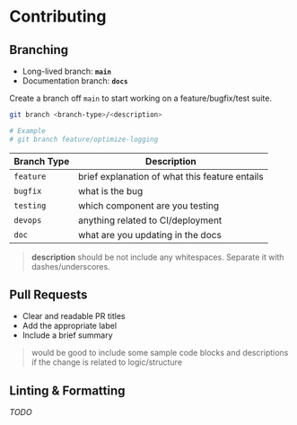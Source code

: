 # Contributing

## Branching

- Long-lived branch: **`main`**
- Documentation branch: **`docs`**

Create a branch off `main` to start working on a feature/bugfix/test suite.

```sh
git branch <branch-type>/<description>

# Example
# git branch feature/optimize-logging
```

| Branch Type | Description                                    |
| ----------- | ---------------------------------------------- |
| `feature`   | brief explanation of what this feature entails |
| `bugfix`    | what is the bug                                |
| `testing`   | which component are you testing                |
| `devops`    | anything related to CI/deployment              |
| `doc`      | what are you updating in the docs              |

> **description** should be not include any whitespaces. Separate it with dashes/underscores.

## Pull Requests

- Clear and readable PR titles
- Add the appropriate label
- Include a brief summary

> would be good to include some sample code blocks and descriptions if the change is related to logic/structure

## Linting & Formatting

_TODO_

